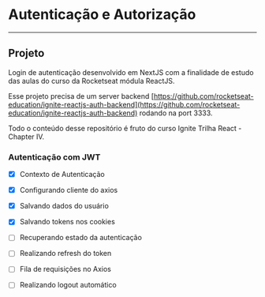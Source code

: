 # Autenticação e Autorização
****

## Projeto
Login de autenticação desenvolvido em NextJS com a finalidade de estudo das aulas do curso da Rocketseat módula ReactJS.

Esse projeto precisa de um server backend [https://github.com/rocketseat-education/ignite-reactjs-auth-backend](https://github.com/rocketseat-education/ignite-reactjs-auth-backend) rodando na port 3333.

Todo o conteúdo desse repositório é fruto do curso Ignite Trilha React - Chapter IV.

### Autenticação com JWT

- [X] Contexto de Autenticação
- [X] Configurando cliente do axios
- [X] Salvando dados do usuário
- [X] Salvando tokens nos cookies
- [ ] Recuperando estado da autenticação
- [ ] Realizando refresh do token
- [ ] Fila de requisições no Axios
- [ ] Realizando logout automático

